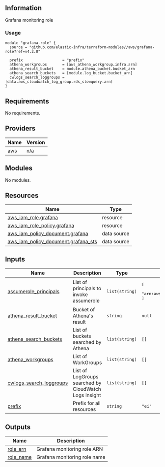 <!-- BEGINNING OF PRE-COMMIT-TERRAFORM DOCS HOOK -->
## Information

Grafana monitoring role

### Usage

```hcl
module "grafana-role" {
  source = "github.com/elastic-infra/terraform-modules//aws/grafana-role?ref=v4.2.0"

  prefix                  = "prefix"
  athena_workgroups       = [aws_athena_workgroup.infra.arn]
  athena_result_bucket    = module.athena_bucket.bucket_arn
  athena_search_buckets   = [module.log_bucket.bucket_arn]
  cwlogs_search_loggroups = [data.aws_cloudwatch_log_group.rds_slowquery.arn]
}
```

## Requirements

No requirements.

## Providers

| Name | Version |
|------|---------|
| <a name="provider_aws"></a> [aws](#provider\_aws) | n/a |

## Modules

No modules.

## Resources

| Name | Type |
|------|------|
| [aws_iam_role.grafana](https://registry.terraform.io/providers/hashicorp/aws/latest/docs/resources/iam_role) | resource |
| [aws_iam_role_policy.grafana](https://registry.terraform.io/providers/hashicorp/aws/latest/docs/resources/iam_role_policy) | resource |
| [aws_iam_policy_document.grafana](https://registry.terraform.io/providers/hashicorp/aws/latest/docs/data-sources/iam_policy_document) | data source |
| [aws_iam_policy_document.grafana_sts](https://registry.terraform.io/providers/hashicorp/aws/latest/docs/data-sources/iam_policy_document) | data source |

## Inputs

| Name | Description | Type | Default | Required |
|------|-------------|------|---------|:--------:|
| <a name="input_assumerole_principals"></a> [assumerole\_principals](#input\_assumerole\_principals) | List of principals to invoke assumerole | `list(string)` | <pre>[<br>  "arn:aws:iam::089928438340:role/eicommonprod-grafana-ec2"<br>]</pre> | no |
| <a name="input_athena_result_bucket"></a> [athena\_result\_bucket](#input\_athena\_result\_bucket) | Bucket of Athena's result | `string` | `null` | no |
| <a name="input_athena_search_buckets"></a> [athena\_search\_buckets](#input\_athena\_search\_buckets) | List of buckets searched by Athena | `list(string)` | `[]` | no |
| <a name="input_athena_workgroups"></a> [athena\_workgroups](#input\_athena\_workgroups) | List of WorkGroups | `list(string)` | `[]` | no |
| <a name="input_cwlogs_search_loggroups"></a> [cwlogs\_search\_loggroups](#input\_cwlogs\_search\_loggroups) | List of LogGroups searched by CloudWatch Logs Insight | `list(string)` | `[]` | no |
| <a name="input_prefix"></a> [prefix](#input\_prefix) | Prefix for all resources | `string` | `"ei"` | no |

## Outputs

| Name | Description |
|------|-------------|
| <a name="output_role_arn"></a> [role\_arn](#output\_role\_arn) | Grafana monitoring role ARN |
| <a name="output_role_name"></a> [role\_name](#output\_role\_name) | Grafana monitoring role name |

<!-- END OF PRE-COMMIT-TERRAFORM DOCS HOOK -->

